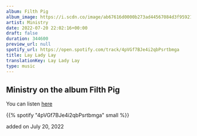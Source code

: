 ```yaml
---
album: Filth Pig
album_image: https://i.scdn.co/image/ab67616d0000b273ad44567084d3f95921886dad
artist: Ministry
date: 2022-07-20 22:02:16+00:00
draft: false
duration: 344600
preview_url: null
spotify_url: https://open.spotify.com/track/4pVGf7BJe4i2qbPsrtbmga
title: Lay Lady Lay
translationKey: Lay Lady Lay
type: music
---
```


## Ministry on the album Filth Pig

You can listen [here](https://open.spotify.com/track/4pVGf7BJe4i2qbPsrtbmga)

{{% spotify "4pVGf7BJe4i2qbPsrtbmga" small %}}

added on July 20, 2022